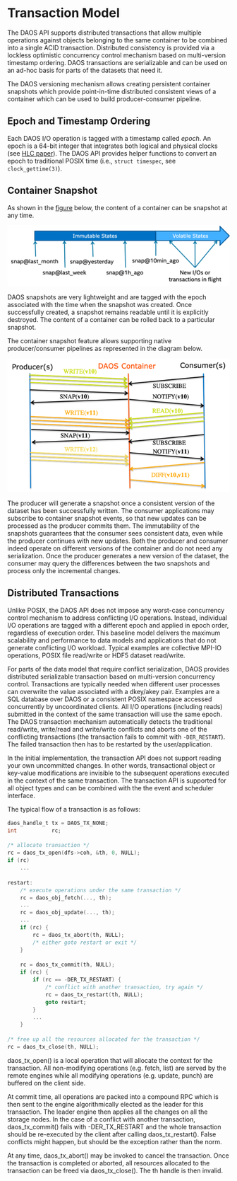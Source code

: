 # Transaction Model

The DAOS API supports distributed transactions that allow multiple operations
against objects belonging to the same container to be combined into a single
ACID transaction. Distributed consistency is provided via a lockless optimistic
concurrency control mechanism based on multi-version timestamp ordering.
DAOS transactions are serializable and can be used on an ad-hoc basis for parts
of the datasets that need it.

The DAOS versioning mechanism allows creating persistent container snapshots
which provide point-in-time distributed consistent views of a container which
can be used to build producer-consumer pipeline.

## Epoch and Timestamp Ordering

Each DAOS I/O operation is tagged with a timestamp called *epoch*. An epoch
is a 64-bit integer that integrates both logical and physical clocks
(see [HLC paper](https://cse.buffalo.edu/tech-reports/2014-04.pdf)).
The DAOS API provides helper functions to convert an epoch to traditional
POSIX time (i.e., `struct timespec`, see `clock_gettime(3)`).

## Container Snapshot

As shown in the <a href="#f4.4">figure</a> below, the content of a container
can be snapshot at any time.

<a id="f4.4"></a>
![../graph/container_snapshots.png](../graph/container_snapshots.png "Example of Container Snapshots")

DAOS snapshots are very lightweight and are tagged with the epoch associated
with the time when the snapshot was created. Once successfully created,
a snapshot remains readable until it is explicitly destroyed. The content of
a container can be rolled back to a particular snapshot.

The container snapshot feature allows supporting native producer/consumer
pipelines as represented in the diagram below.

![../graph/producer_consumer.png](../graph/producer_consumer.png "Producer/Consumer Workflow with DAOS Containers")

The producer will generate a snapshot once a consistent version of the
dataset has been successfully written. The consumer applications may
subscribe to container snapshot events, so that new updates can be processed
as the producer commits them. The immutability of the snapshots guarantees
that the consumer sees consistent data, even while the producer continues
with new updates. Both the producer and consumer indeed operate on different
versions of the container and do not need any serialization. Once the
producer generates a new version of the dataset, the consumer may query the
differences between the two snapshots and process only the incremental changes.

## Distributed Transactions

Unlike POSIX, the DAOS API does not impose any worst-case concurrency
control mechanism to address conflicting I/O operations. Instead,
individual I/O operations are tagged with a different epoch and applied
in epoch order, regardless of execution order. This baseline model
delivers the maximum scalability and performance to data models and
applications that do not generate conflicting I/O workload. Typical
examples are collective MPI-IO operations, POSIX file read/write
or HDF5 dataset read/write.

For parts of the data model that require conflict serialization,
DAOS provides distributed serializable transaction based on multi-version
concurrency control. Transactions are typically needed when different user
processes can overwrite the value associated with a dkey/akey pair.
Examples are a SQL database over DAOS or a consistent POSIX namespace
accessed concurrently by uncoordinated clients. All I/O operations
(including reads) submitted in the context of the same transaction will use
the same epoch. The DAOS transaction mechanism automatically detects the
traditional read/write, write/read and write/write conflicts and aborts
one of the conflicting transactions (the transaction fails to commit
with `-DER_RESTART`). The failed transaction then has to be restarted
by the user/application.

In the initial implementation, the transaction API does not support reading
your own uncommitted changes. In other words, transactional object or key-value
modifications are invisible to the subsequent operations executed in the
context of the same transaction. The transaction API is supported for all
object types and can be combined with the the event and scheduler interface.

The typical flow of a transaction is as follows:

```C
daos_handle_t tx = DAOS_TX_NONE;
int           rc;

/* allocate transaction */
rc = daos_tx_open(dfs->coh, &th, 0, NULL);
if (rc)
	...

restart:
	/* execute operations under the same transaction */
	rc = daos_obj_fetch(..., th);
	...
	rc = daos_obj_update(..., th);
	...
	if (rc) {
		rc = daos_tx_abort(th, NULL);
		/* either goto restart or exit */
	}

	rc = daos_tx_commit(th, NULL);
	if (rc) {
		if (rc == -DER_TX_RESTART) {
			/* conflict with another transaction, try again */
			rc = daos_tx_restart(th, NULL);
			goto restart;
		}
		...
	}

/* free up all the resources allocated for the transaction */
rc = daos_tx_close(th, NULL);
```

daos\_tx\_open() is a local operation that will allocate the context
for the transaction. All non-modifying operations (e.g. fetch, list) are
served by the remote engines while all modifying operations (e.g. update,
punch) are buffered on the client side.

At commit time, all operations are packed into a compound RPC which is then
sent to the engine algorithmically elected as the leader for this transaction.
The leader engine then applies all the changes on all the storage nodes.
In the case of a conflict with another transaction, daos\_tx\_commit() fails
with -DER\_TX\_RESTART and the whole transaction should be re-executed by the
client after calling daos\_tx\_restart(). False conflicts might happen, but
should be the exception rather than the norm.

At any time, daos\_tx\_abort() may be invoked to cancel the transaction. Once
the transaction is completed or aborted, all resources allocated to the
transaction can be freed via daos\_tx\_close(). The th handle is then invalid.
